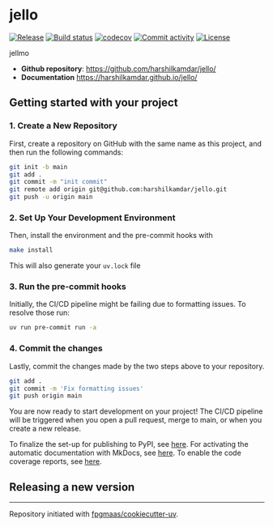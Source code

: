 # jello

[![Release](https://img.shields.io/github/v/release/harshilkamdar/jello)](https://img.shields.io/github/v/release/harshilkamdar/jello)
[![Build status](https://img.shields.io/github/actions/workflow/status/harshilkamdar/jello/main.yml?branch=main)](https://github.com/harshilkamdar/jello/actions/workflows/main.yml?query=branch%3Amain)
[![codecov](https://codecov.io/gh/harshilkamdar/jello/branch/main/graph/badge.svg)](https://codecov.io/gh/harshilkamdar/jello)
[![Commit activity](https://img.shields.io/github/commit-activity/m/harshilkamdar/jello)](https://img.shields.io/github/commit-activity/m/harshilkamdar/jello)
[![License](https://img.shields.io/github/license/harshilkamdar/jello)](https://img.shields.io/github/license/harshilkamdar/jello)

jellmo

- **Github repository**: <https://github.com/harshilkamdar/jello/>
- **Documentation** <https://harshilkamdar.github.io/jello/>

## Getting started with your project

### 1. Create a New Repository

First, create a repository on GitHub with the same name as this project, and then run the following commands:

```bash
git init -b main
git add .
git commit -m "init commit"
git remote add origin git@github.com:harshilkamdar/jello.git
git push -u origin main
```

### 2. Set Up Your Development Environment

Then, install the environment and the pre-commit hooks with

```bash
make install
```

This will also generate your `uv.lock` file

### 3. Run the pre-commit hooks

Initially, the CI/CD pipeline might be failing due to formatting issues. To resolve those run:

```bash
uv run pre-commit run -a
```

### 4. Commit the changes

Lastly, commit the changes made by the two steps above to your repository.

```bash
git add .
git commit -m 'Fix formatting issues'
git push origin main
```

You are now ready to start development on your project!
The CI/CD pipeline will be triggered when you open a pull request, merge to main, or when you create a new release.

To finalize the set-up for publishing to PyPI, see [here](https://fpgmaas.github.io/cookiecutter-uv/features/publishing/#set-up-for-pypi).
For activating the automatic documentation with MkDocs, see [here](https://fpgmaas.github.io/cookiecutter-uv/features/mkdocs/#enabling-the-documentation-on-github).
To enable the code coverage reports, see [here](https://fpgmaas.github.io/cookiecutter-uv/features/codecov/).

## Releasing a new version



---

Repository initiated with [fpgmaas/cookiecutter-uv](https://github.com/fpgmaas/cookiecutter-uv).
